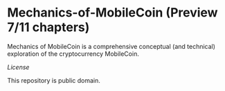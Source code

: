 # Mechanics-of-MobileCoin (Preview 7/11 chapters)

Mechanics of MobileCoin is a comprehensive conceptual (and technical) exploration of the cryptocurrency MobileCoin.


*License*

This repository is public domain.